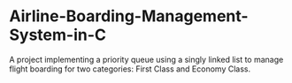 # Airline-Boarding-Management-System-in-C
A project implementing a priority queue using a singly linked list to manage flight boarding for two categories: First Class and Economy Class.
